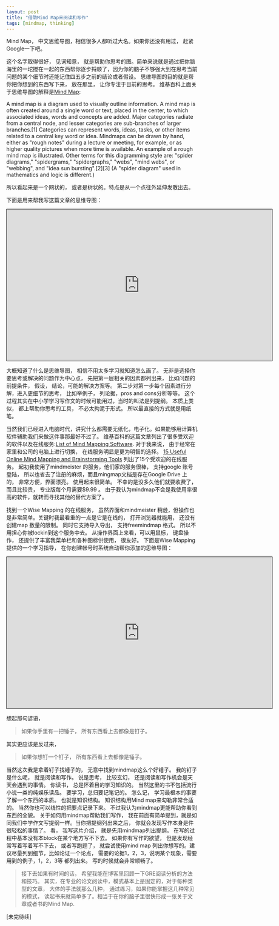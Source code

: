 ```yaml
---
layout: post
title: "借助Mind Map来阅读和写作"
tags: [mindmap, thinking]
---
```



Mind Map， 中文思维导图，相信很多人都听过大名。如果你还没有用过， 赶紧Google一下吧。 

这个名字取得很好， 见词知意， 就是帮助你思考的图。简单来说就是通过把你脑海里的一坨搅在一起的东西帮你逐步捋顺了，因为你的脑子不够强大到在思考当前问题的某个细节时还能记住四五步之前的结论或者假设。 思维导图的目的就是帮你把你想到的东西写下来， 放在那里， 让你专注于目前的思考。 
维基百科上面关于思维导图的解释是[Mind Map](http://en.wikipedia.org/wiki/Mind_map):

>
A mind map is a diagram used to visually outline information. A mind map is often created around a single word or text, placed in the center, to which associated ideas, words and concepts are added. Major categories radiate from a central node, and lesser categories are sub-branches of larger branches.[1] Categories can represent words, ideas, tasks, or other items related to a central key word or idea.
Mindmaps can be drawn by hand, either as "rough notes" during a lecture or meeting, for example, or as higher quality pictures when more time is available. An example of a rough mind map is illustrated.
Other terms for this diagramming style are: "spider diagrams," "spidergrams," "spidergraphs," "webs", "mind webs", or "webbing", and "idea sun bursting".[2][3] (A "spider diagram" used in mathematics and logic is different.)

所以看起来是一个网状的， 或者是树状的。特点是从一个点往外延伸发散出去。 


下面是用来帮我写这篇文章的思维导图： 

<iframe style="width:700px;height:400px;border: 1px
solid black" src="http://app.wisemapping.com/c/maps/93628/embed?zoom=1"> </iframe>

大概知道了什么是思维导图， 相信不用太多学习就知道怎么画了。 无非是选择你要思考或解决的问题作为中心点， 先把第一层相关的因素都列出来， 比如问题的前提条件， 假设， 结论，可能的解决方案等。 第二步对第一步每个因素进行分解，进入更细节的思考， 比如举例子， 列论据，pros and cons分析等等。 这个过程其实在中小学学习写作文的时候可能用过，当时的叫法是列提纲。 本质上类似， 都上帮助你思考的工具， 不必太拘泥于形式。 所以最直接的方式就是用纸笔。 


当然我们已经进入电脑时代，讲究什么都需要无纸化，电子化。如果能够用计算机软件辅助我们来做这件事那最好不过了。 维基百科的这篇文章列出了很多受欢迎的软件以及在线服务:[List of Mind Mapping Software](http://en.wikipedia.org/wiki/List_of_mind_mapping_software). 对于我来说， 由于经常在家里和公司的电脑上进行切换， 在线服务明显是更为明智的选择。 
[15 Useful Online Mind Mapping and Brainstorming Tools](http://www.tripwiremagazine.com/2011/06/online-mind-mapping-and-brainstorming-tools.html)
列出了15个受欢迎的在线服务。 起初我使用了mindmeister 的服务，他们家的服务很棒， 支持google 账号登陆， 所以也省去了注册的麻烦，而且mingmap文档是存在Google Drive 上的， 非常方便，界面漂亮。 使用起来很简单。 不幸的是没多久他们就要收费了， 而且比较贵， 专业版每个月需要$9.99 。 由于我认为mindmap不会是我使用率很高的软件，就转而寻找其他的替代方案了。
 
找到一个Wise Mapping 的在线服务， 虽然界面和mindmeister 稍逊，但操作也是非常简单。关键时我最看重的一点是它是在线的， 打开浏览器就能用， 还没有创建map 数量的限制。 同时它支持导入导出， 支持freemindmap 格式。 所以不用担心你被lockin到这个服务中去。 从操作界面上来看，可以用鼠标， 键盘操作， 还提供了丰富我菜单栏和各种图标供使用， 很友好。 下面是Wise Mapping 提供的一个学习指导， 在你创建帐号时系统自动帮你添加的思维导图：

<iframe style="width:700px;height:400px;border: 1px
solid black" src="http://app.wisemapping.com/c/maps/93627/embed?zoom=1"> </iframe>

想起那句谚语，

> 如果你手里有一把锤子， 所有东西看上去都像是钉子。 

其实更应该是反过来， 

>如果你想钉一个钉子， 所有东西看上去都像是锤子。 

当然这次我是拿着钉子找锤子的， 无意中找到mindmap这么个好锤子。 我的钉子是什么呢， 就是阅读和写作。 说是思考， 比较玄幻， 还是阅读和写作机会是天天会遇到的事情。 
你读书， 总是怀着目的学习知识的。 当然这里的书不包括流行小说一类的纯娱乐读品。 要学习，总归要记笔记的。 怎么记， 学习最根本的事要了解一个东西的本质。 也就是知识结构。 知识结构用Mind map来勾勒非常合适的。 当然你也可以线性的把要点记录下来。 不过我认为mindmap更能帮助你看到东西的全貌。 
关于如何用mindmap帮助我们写作， 我在前面有简单提到，就是如同我们中学作文写提纲一样。当你把提纲列出来之后， 你就会发现写作本身是件很轻松的事情了。 看， 我写这片介绍， 就是先用mindmap列出提纲。 在写的过程中基本没有本block在某个地方写不下去。 如果你有写作的欲望， 但是发现经常写着写着写不下去， 或者写跑题了， 就尝试使用mind map 列出你想写的。建议尽量列到细节，比如论证一个论点， 需要的论据1，2，3，说明某个现象，需要用到的例子，1，2，3等 都列出来。 写的时候就会非常顺畅了。 


> 接下去如果有时间的话， 希望我能在博客里回顾一下GRE阅读分析的方法和技巧。 其实，在专业的论文阅读中，模式基本上是固定的，对于每种类型的文章， 大体的手法就那么几种， 通过练习，如果你能掌握这几种常见的模式， 读起书来就简单多了。相当于在你的脑子里很快形成一张关于文章或者书的Mind Map. 

[未完待续]
